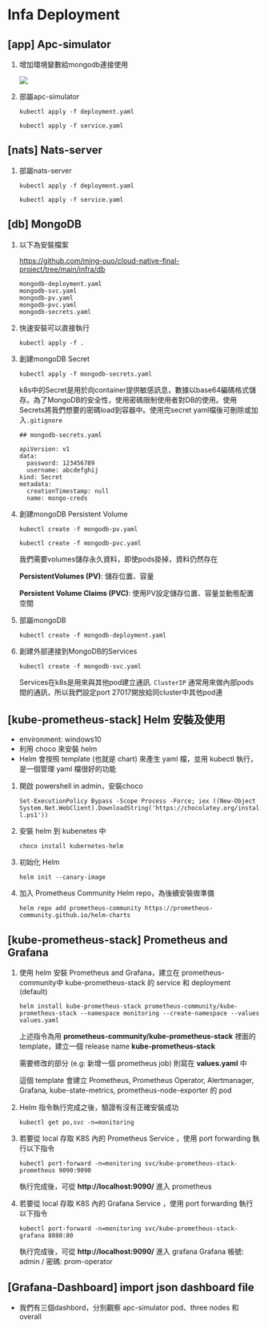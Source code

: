 # Infa Deployment
## [app] Apc-simulator

1. 增加環境變數給mongodb連接使用

    ![](https://i.imgur.com/1S5jWcN.png)

2. 部屬apc-simulator

   ```kubectl apply -f deployment.yaml```

   ```kubectl apply -f service.yaml```

## [nats] Nats-server

1. 部屬nats-server

    ```kubectl apply -f deployment.yaml```
    
    ```kubectl apply -f service.yaml```
    

## [db] MongoDB

1. 以下為安裝檔案

    https://github.com/ming-ouo/cloud-native-final-project/tree/main/infra/db
    
    ```
    mongodb-deployment.yaml
    mongodb-svc.yaml
    mongodb-pv.yaml
    mongodb-pvc.yaml
    mongodb-secrets.yaml
    ```
    
2. 快速安裝可以直接執行
 
    ```kubectl apply -f .```

3. 創建mongoDB Secret 

    ```kubectl apply -f mongodb-secrets.yaml```

    k8s中的Secret是用於向container提供敏感訊息，數據以base64編碼格式儲存。為了MongoDB的安全性，使用密碼限制使用者對DB的使用。使用Secrets將我們想要的密碼load到容器中。使用完secret yaml檔後可刪除或加入`.gitignore`
  
      ```shell=
      ## mongodb-secrets.yaml

    apiVersion: v1
    data:
        password: 123456789 
        username: abcdefghij 
    kind: Secret
    metadata:
        creationTimestamp: null
        name: mongo-creds
      ```
   
4. 創建mongoDB Persistent Volume

    ```kubectl create -f mongodb-pv.yaml```
    
    ```kubectl create -f mongodb-pvc.yaml```
    
    我們需要volumes儲存永久資料，即使pods掛掉，資料仍然存在
    
    **PersistentVolumes (PV)**: 儲存位置、容量
    
    **Persistent Volume Claims (PVC)**: 使用PV設定儲存位置、容量並動態配置空間 

5. 部屬mongoDB

    ```kubectl create -f mongodb-deployment.yaml```

6. 創建外部連接到MongoDB的Services

    ```kubectl create -f mongodb-svc.yaml```
    
    Services在k8s是用來與其他pod建立通訊. ```ClusterIP``` 通常用來做內部pods間的通訊，所以我們設定port 27017開放給同cluster中其他pod連

## [kube-prometheus-stack] Helm 安裝及使用

- environment: windows10
- 利用 choco 來安裝 helm
- Helm 會按照 template (也就是 chart) 來產生 yaml 檔，並用 kubectl 執行，是一個管理 yaml 檔很好的功能 

1. 開啟 powershell in admin，安裝choco

    ```Set-ExecutionPolicy Bypass -Scope Process -Force; iex ((New-Object System.Net.WebClient).DownloadString('https://chocolatey.org/install.ps1')) ```

2. 安裝 helm 到 kubenetes 中

    ```choco install kubernetes-helm```

3. 初始化 Helm

    ```helm init --canary-image``` 
4. 加入 Prometheus Community Helm repo，為後續安裝做準備

    ```helm repo add prometheus-community https://prometheus-community.github.io/helm-charts```

## [kube-prometheus-stack] Prometheus and Grafana

1. 使用 helm 安裝 Prometheus and Grafana，建立在 prometheus-community中 kube-prometheus-stack 的 service 和 deployment (default) 

    ```helm install kube-prometheus-stack prometheus-community/kube-prometheus-stack --namespace monitoring --create-namespace --values values.yaml```

    上述指令為用 **prometheus-community/kube-prometheus-stack** 裡面的template，建立一個 release name **kube-prometheus-stack** 

    需要修改的部分 (e.g: 新增一個 prometheus job) 則寫在 **values.yaml** 中

    這個 template 會建立 Prometheus, Prometheus Operator, Alertmanager, Grafana, kube-state-metrics, prometheus-node-exporter 的 pod 

2. Helm 指令執行完成之後，驗證有沒有正確安裝成功

    ```kubectl get po,svc -n=monitoring```

3. 若要從 local 存取 K8S 內的 Prometheus Service ，使用 port forwarding 執行以下指令

    ```kubectl port-forward -n=monitoring svc/kube-prometheus-stack-prometheus 9090:9090```

    執行完成後，可從 **http://localhost:9090/** 進入 prometheus

4.  若要從 local 存取 K8S 內的 Grafana Service ，使用 port forwarding 執行以下指令

    ```kubectl port-forward -n=monitoring svc/kube-prometheus-stack-grafana 8080:80```

    執行完成後，可從 **http://localhost:9090/** 進入 grafana
    Grafana 帳號: admin / 密碼: prom-operator
    
## [Grafana-Dashboard] import  json dashboard file
- 我們有三個dashbord，分別觀察 apc-simulator pod、three nodes 和 overall




